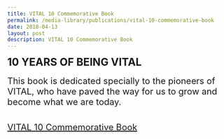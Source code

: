 ```yaml
---
title: VITAL 10 Commemorative Book
permalink: /media-library/publications/vital-10-commemorative-book
date: 2018-04-13
layout: post
description: VITAL 10 Commemorative Book
---
```

<div style="font-size: 24px">
	<b>10 YEARS OF BEING VITAL</b>
</div>
<div>&nbsp;&nbsp;</div>
<div>
<div style="font-size: 20px">
This book is dedicated specially to the pioneers of VITAL, who have paved the way for us to grow and become what we are today.
</div>
<div>&nbsp;&nbsp;</div>
<div>&nbsp;&nbsp;</div>
<div style="font-size: 20px">
<a href = "/files/10yearsofbeingvital.pdf">VITAL 10 Commemorative Book</a>
</div>
	
	